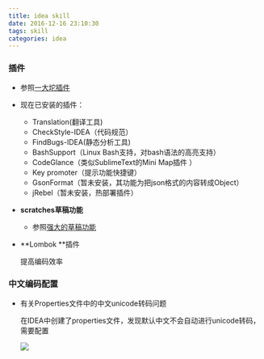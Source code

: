 ```yaml
---
title: idea skill
date: 2016-12-16 23:10:30
tags: skill
categories: idea
---
```


### 插件

  - 参照[一大坨插件](https://blog.csdn.net/q547550831/article/details/79129311)
  - 现在已安装的插件：
    - Translation(翻译工具)
    - CheckStyle-IDEA（代码规范）
    - FindBugs-IDEA(静态分析工具)
    - BashSupport（Linux Bash支持，对bash语法的高亮支持）
    - CodeGlance（类似SublimeText的Mini Map插件 ）
    - Key promoter（提示功能快捷键）
    - GsonFormat（暂未安装，其功能为把json格式的内容转成Object）
    - jRebel（暂未安装，热部署插件）

- **scratches草稿功能**

  - 参照[强大的草稿功能](https://blog.csdn.net/theape/article/details/70194185)

- **Lombok **插件

  提高编码效率



### 中文编码配置

- 有关Properties文件中的中文unicode转码问题

  在IDEA中创建了properties文件，发现默认中文不会自动进行unicode转码，需要配置

  ![](https://i.imgur.com/W2a0nMR.jpg)